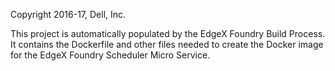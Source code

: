 Copyright 2016-17, Dell, Inc.

This project is automatically populated by the EdgeX Foundry Build Process.
It contains the Dockerfile and other files needed to create the Docker image for the EdgeX Foundry Scheduler Micro Service.

